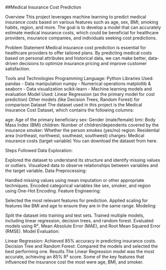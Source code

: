 ##Medical Insurance Cost Prediction

Overview
This project leverages machine learning to predict medical insurance costs based on various features such as age, sex, BMI, smoking habits, region, and more. The goal is to develop a model that can accurately estimate medical insurance costs, which could be beneficial for healthcare providers, insurance companies, and individuals seeking cost predictions.

Problem Statement
Medical insurance cost prediction is essential for healthcare providers to offer tailored plans. By predicting medical costs based on personal attributes and historical data, we can make better, data-driven decisions to optimize insurance pricing and improve customer satisfaction.

Tools and Technologies
Programming Language: Python
Libraries Used:
pandas - Data manipulation
numpy - Numerical operations
matplotlib & seaborn - Data visualization
scikit-learn - Machine learning models and evaluation
Model Used:
Linear Regression (as the primary model for cost prediction)
Other models (like Decision Trees, Random Forest) for comparison
Dataset
The dataset used in this project is the Medical Insurance Cost Dataset, which contains the following columns:

age: Age of the primary beneficiary
sex: Gender (male/female)
bmi: Body Mass Index (BMI)
children: Number of children/dependents covered by the insurance
smoker: Whether the person smokes (yes/no)
region: Residential area (northeast, northwest, southeast, southwest)
charges: Medical insurance costs (target variable)
You can download the dataset from here.

Steps Followed
Data Exploration:

Explored the dataset to understand its structure and identify missing values or outliers.
Visualized data to observe relationships between variables and the target variable.
Data Preprocessing:

Handled missing values using mean imputation or other appropriate techniques.
Encoded categorical variables like sex, smoker, and region using One-Hot Encoding.
Feature Engineering:

Selected the most relevant features for prediction.
Applied scaling for features like BMI and age to ensure they are in the same range.
Modeling:

Split the dataset into training and test sets.
Trained multiple models, including linear regression, decision trees, and random forest.
Evaluated models using R², Mean Absolute Error (MAE), and Root Mean Squared Error (RMSE).
Model Evaluation:

Linear Regression: Achieved 85% accuracy in predicting insurance costs.
Decision Tree and Random Forest: Compared the models and selected the best performing one.
Results
The Linear Regression model was the most accurate, achieving an 85% R² score.
Some of the key features that influenced the insurance cost the most were age, BMI, and smoker.

